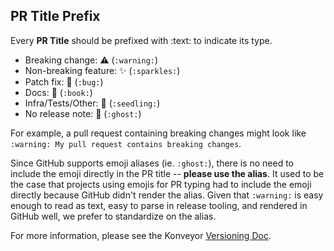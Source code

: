 ## PR Title Prefix

Every **PR Title** should be prefixed with :text: to indicate its type.

- Breaking change: :warning: (`:warning:`)
- Non-breaking feature: :sparkles: (`:sparkles:`)
- Patch fix: :bug: (`:bug:`)
- Docs: :book: (`:book:`)
- Infra/Tests/Other: :seedling: (`:seedling:`)
- No release note: :ghost: (`:ghost:`)

For example, a pull request containing breaking changes might look like
`:warning: My pull request contains breaking changes`.

Since GitHub supports emoji aliases (ie. `:ghost:`), there is no need to include
the emoji directly in the PR title -- **please use the alias**. It used to be
the case that projects using emojis for PR typing had to include the emoji
directly because GitHub didn't render the alias. Given that `:warning:` is
easy enough to read as text, easy to parse in release tooling, and rendered in
GitHub well, we prefer to standardize on the alias.

For more information, please see the Konveyor
[Versioning Doc](https://github.com/konveyor/release-tools/blob/main/VERSIONING.md).

